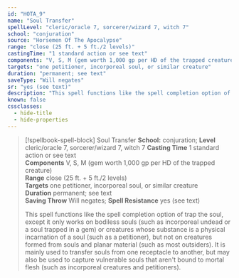 ```yaml
---
id: "HOTA_9"
name: "Soul Transfer"
spellLevel: "cleric/oracle 7, sorcerer/wizard 7, witch 7"
school: "conjuration"
source: "Horsemen Of The Apocalypse"
range: "close (25 ft. + 5 ft./2 levels)"
castingTime: "1 standard action or see text"
components: "V, S, M (gem worth 1,000 gp per HD of the trapped creature)"
targets: "one petitioner, incorporeal soul, or similar creature"
duration: "permanent; see text"
saveType: "Will negates"
sr: "yes (see text)"
description: "This spell functions like the spell completion option of trap the soul, except it only works on bodiless souls (such as incorporeal undead or a soul trapped in a gem) or creatures whose substance is a physical incarnation of a soul (such as a petitioner), but not on creatures formed from souls and planar material (such as most outsiders). It is mainly used to transfer souls from one receptacle to another, but may also be used to capture vulnerable souls that aren't bound to mortal flesh (such as incorporeal creatures and petitioners)."
known: false
cssclasses:
  - hide-title
  - hide-properties
---
```


> [!spellbook-spell-block] Soul Transfer
> **School:** conjuration; **Level** cleric/oracle 7, sorcerer/wizard 7, witch 7
> **Casting Time** 1 standard action or see text  
> **Components** V, S, M (gem worth 1,000 gp per HD of the trapped creature)  
> **Range** close (25 ft. + 5 ft./2 levels)  
> **Targets** one petitioner, incorporeal soul, or similar creature  
> **Duration** permanent; see text  
> **Saving Throw** Will negates; **Spell Resistance** yes (see text)
> 
> This spell functions like the spell completion option of trap the soul, except it only works on bodiless souls (such as incorporeal undead or a soul trapped in a gem) or creatures whose substance is a physical incarnation of a soul (such as a petitioner), but not on creatures formed from souls and planar material (such as most outsiders). It is mainly used to transfer souls from one receptacle to another, but may also be used to capture vulnerable souls that aren't bound to mortal flesh (such as incorporeal creatures and petitioners).